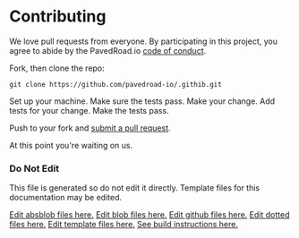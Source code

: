 # Contributing

We love pull requests from everyone. By participating in this project, you
agree to abide by the PavedRoad.io [code of conduct].

[code of conduct]: CODE_OF_CONDUCT.md

Fork, then clone the repo:

    git clone https://github.com/pavedroad-io/.githib.git

Set up your machine.
Make sure the tests pass.
Make your change. Add tests for your change. Make the tests pass.

Push to your fork and [submit a pull request][pr].

[pr]: pulls
At this point you're waiting on us.
### Do Not Edit
This file is generated so do not edit it directly.
Template files for this documentation may be edited.

[Edit absblob files here.](https://github.com/pavedroad-io/kevlar-repo/blob/master/repo-templates/oss-default)
[Edit blob files here.](pavedroad-io/kevlar-repo/blob/master/repo-templates/oss-default)
[Edit github files here.](github.com/pavedroad-io/kevlar-repo/repo-templates/oss-default)
[Edit dotted files here.](../pavedroad-io/kevlar-repo/repo-templates/oss-default)
[Edit template files here.](pavedroad-io/kevlar-repo/repo-templates/oss-default)
[See build instructions here.](https://github.com/pavedroad-io/.github/README.md)
